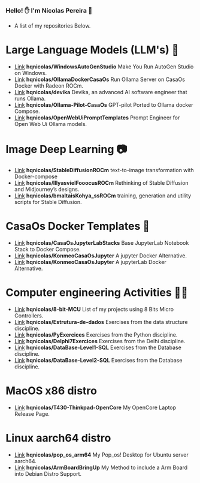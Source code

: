 ### Hello! ✋ I'm Nícolas Pereira 🍶

- A list of my repositories Below.
# Large Language Models (LLM's) 💬
- [Link](https://github.com/hqnicolas/WindowsAutoGenStudio) **hqnicolas/WindowsAutoGenStudio** Make You Run AutoGen Studio on Windows.
- [Link](https://github.com/hqnicolas/OllamaDockerCasaOs) **hqnicolas/OllamaDockerCasaOs** Run Ollama Server on CasaOs Docker with Radeon ROCm.
- [Link](https://github.com/hqnicolas/devika) **hqnicolas/devika** Devika, an advanced AI software engineer that runs Ollama.
- [Link](https://github.com/hqnicolas/Ollama-Pilot-CasaOs/tree/main) **hqnicolas/Ollama-Pilot-CasaOs** GPT-pilot Ported to Ollama docker Compose.
- [Link](https://github.com/hqnicolas/OpenWebUiPromptTemplates) **hqnicolas/OpenWebUiPromptTemplates** Prompt Engineer for Open Web Ui Ollama models.

# Image Deep Learning 📷
- [Link](https://github.com/hqnicolas/StableDiffusionROCm) **hqnicolas/StableDiffusionROCm** text-to-image transformation with Docker-compose
- [Link](https://github.com/hqnicolas/lllyasvielFooocusROCm/tree/main) **hqnicolas/lllyasvielFooocusROCm** Rethinking of Stable Diffusion and Midjourney’s designs.
- [Link](https://github.com/hqnicolas/bmaltaisKohya_ssROCm/tree/main) **hqnicolas/bmaltaisKohya_ssROCm** training, generation and utility scripts for Stable Diffusion.

# CasaOs Docker Templates 🐳
- [Link](https://github.com/hqnicolas/CasaOsJupyterLabStacks) **hqnicolas/CasaOsJupyterLabStacks** Base JupyterLab Notebook Stack to Docker Compose.
- [Link](https://github.com/hqnicolas/KonmeoCasaOsJupyter) **hqnicolas/KonmeoCasaOsJupyter** A jupyter Docker Alternative.
- [Link](https://github.com/hqnicolas/KonmeoCasaOsJupyterLab) **hqnicolas/KonmeoCasaOsJupyter** A jupyterLab Docker Alternative.

# Computer engineering Activities 🏋️‍♂️
- [Link](https://github.com/hqnicolas/8-bit-MCU) **hqnicolas/8-bit-MCU** List of my projects using 8 Bits Micro Controllers.
- [Link](https://github.com/hqnicolas/Estrutura-de-dados)  **hqnicolas/Estrutura-de-dados** Exercises from the data structure discipline.
- [Link](https://github.com/hqnicolas/PyExercices) **hqnicolas/PyExercices** Exercises from the Python discipline.
- [Link](https://github.com/hqnicolas/Delphi7Exercices) **hqnicolas/Delphi7Exercices** Exercises from the Delhi discipline.
- [Link](https://github.com/hqnicolas/DataBase-Level1-SQL) **hqnicolas/DataBase-Level1-SQL** Exercises from the Database discipline.
- [Link](https://github.com/hqnicolas/DataBase-Level2-SQL) **hqnicolas/DataBase-Level2-SQL** Exercises from the Database discipline.

# MacOS x86 distro  
- [Link](https://github.com/hqnicolas/T430-Thinkpad-OpenCore) **hqnicolas/T430-Thinkpad-OpenCore** My OpenCore Laptop Release Page.

# Linux aarch64 distro
- [Link](https://github.com/hqnicolas/pop_os_arm64/tree/main) **hqnicolas/pop_os_arm64** My Pop_os! Desktop for Ubuntu server aarch64.
- [Link](https://github.com/hqnicolas/ArmBoardBringUp) **hqnicolas/ArmBoardBringUp** My Method to include a Arm Board into Debian Distro Support.
